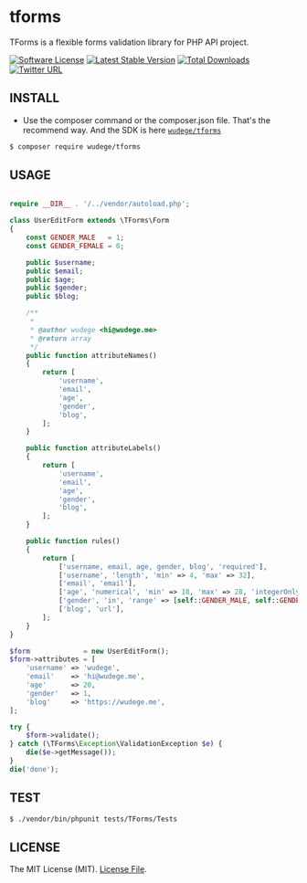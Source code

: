 # tforms
TForms is a flexible forms validation library for PHP API project.

[![Software License](https://img.shields.io/badge/license-MIT-brightgreen.svg)](LICENSE)
[![Latest Stable Version](https://img.shields.io/packagist/v/wudege/tforms.svg)](https://packagist.org/packages/wudege/tforms)
[![Total Downloads](https://img.shields.io/packagist/dt/wudege/tforms.svg)](https://packagist.org/packages/wudege/tforms)
[![Twitter URL](https://img.shields.io/twitter/url/http/shields.io.svg?style=social&style=flat-square)](https://twitter.com/wudege)

## INSTALL

* Use the composer command or the composer.json file. That's the recommend way. And the SDK is here [`wudege/tforms`][install-packagist]
```bash
$ composer require wudege/tforms
```

## USAGE

```php

require __DIR__ . '/../vendor/autoload.php';

class UserEditForm extends \TForms\Form
{
    const GENDER_MALE   = 1;
    const GENDER_FEMALE = 0;

    public $username;
    public $email;
    public $age;
    public $gender;
    public $blog;

    /**
     *
     * @author wudege <hi@wudege.me>
     * @return array
     */
    public function attributeNames()
    {
        return [
            'username',
            'email',
            'age',
            'gender',
            'blog',
        ];
    }

    public function attributeLabels()
    {
        return [
            'username',
            'email',
            'age',
            'gender',
            'blog',
        ];
    }

    public function rules()
    {
        return [
            ['username, email, age, gender, blog', 'required'],
            ['username', 'length', 'min' => 4, 'max' => 32],
            ['email', 'email'],
            ['age', 'numerical', 'min' => 18, 'max' => 28, 'integerOnly' => true],
            ['gender', 'in', 'range' => [self::GENDER_MALE, self::GENDER_FEMALE]],
            ['blog', 'url'],
        ];
    }
}

$form             = new UserEditForm();
$form->attributes = [
    'username' => 'wudege',
    'email'    => 'hi@wudege.me',
    'age'      => 20,
    'gender'   => 1,
    'blog'     => 'https://wudege.me',
];

try {
    $form->validate();
} catch (\TForms\Exception\ValidationException $e) {
    die($e->getMessage());
}
die('done');

```

## TEST

``` bash
$ ./vendor/bin/phpunit tests/TForms/Tests 
```

## LICENSE

The MIT License (MIT). [License File](https://github.com/wudege/tforms/blob/master/LICENSE).

[packagist]: http://packagist.org
[install-packagist]: https://packagist.org/packages/wudege/tforms
